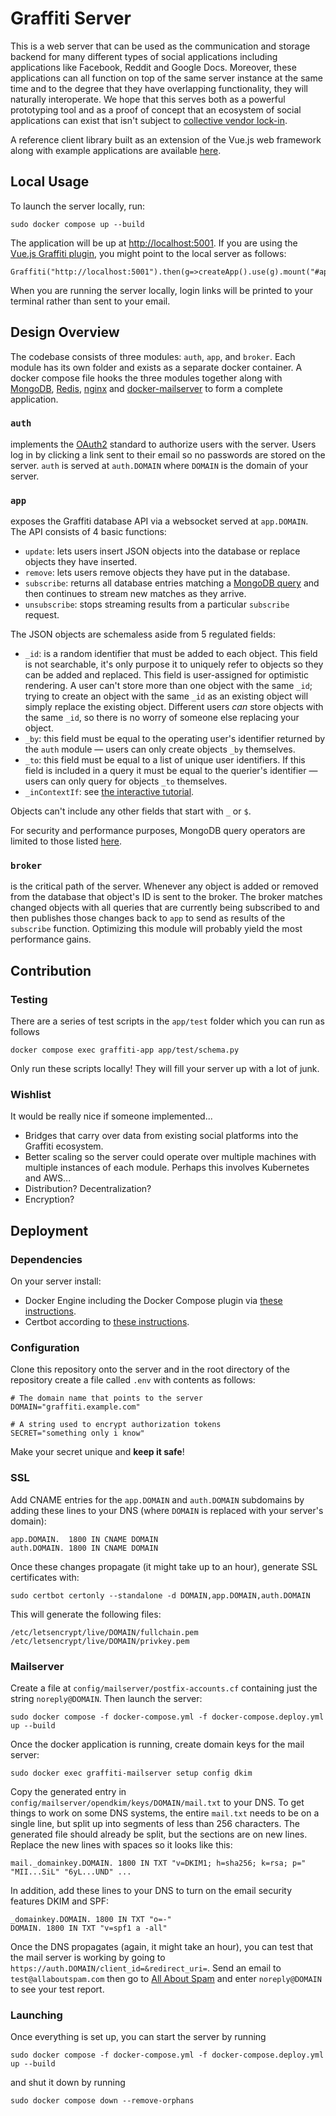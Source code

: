 # Graffiti Server

This is a web server that can be used as the communication and storage backend for many different types of social applications including applications like Facebook, Reddit and Google Docs.
Moreover, these applications can all function on top of the same server instance at the same time and to the degree that they have overlapping functionality, they will naturally interoperate.
We hope that this serves both as a powerful prototyping tool and as a proof of concept that an ecosystem of social applications can exist that isn't subject to [collective vendor lock-in](https://en.wikipedia.org/wiki/Vendor_lock-in#Collective_vendor_lock-in).

A reference client library built as an extension of the Vue.js web framework along with example applications are available [here](https://github.com/digital-graffiti/graffiti-js-vue).

## Local Usage

To launch the server locally, run:

    sudo docker compose up --build

The application will be up at [http://localhost:5001](http://localhost:5001).
If you are using the [Vue.js Graffiti plugin](https://github.com/digital-graffiti/vue), you might point to the local server as follows:

    Graffiti("http://localhost:5001").then(g=>createApp().use(g).mount("#app")
    
When you are running the server locally, login links will be printed to your terminal rather than sent to your email.

## Design Overview

The codebase consists of three modules: `auth`, `app`, and `broker`. Each module has its own folder and exists as a separate docker container. A docker compose file hooks the three modules together along with [MongoDB](https://www.mongodb.com/), [Redis](https://redis.io/), [nginx](https://nginx.org/en/) and [docker-mailserver](https://docker-mailserver.github.io/docker-mailserver/edge/) to form a complete application.

### `auth`

implements the [OAuth2](https://www.oauth.com/) standard to authorize users with the server. Users log in by clicking a link sent to their email so no passwords are stored on the server. `auth` is served at `auth.DOMAIN` where `DOMAIN` is the domain of your server.

### `app`

exposes the Graffiti database API via a websocket served at `app.DOMAIN`. The API consists of 4 basic functions:

- `update`: lets users insert JSON objects into the database or replace objects they have inserted.
- `remove`: lets users remove objects they have put in the database.
- `subscribe`: returns all database entries matching a [MongoDB query](https://www.mongodb.com/docs/manual/tutorial/query-documents/) and then continues to stream new matches as they arrive.
- `unsubscribe`: stops streaming results from a particular `subscribe` request.

The JSON objects are schemaless aside from 5 regulated fields:

- `_id`: is a random identifier that must be added to each object. This field is not searchable, it's only purpose it to uniquely refer to objects so they can be added and replaced. This field is user-assigned for optimistic rendering. A user can't store more than one object with the same `_id`; trying to create an object with the same `_id` as an existing object will simply replace the existing object. Different users *can* store objects with the same `_id`, so there is no worry of someone else replacing your object.
- `_by`: this field must be equal to the operating user's identifier returned by the `auth` module — users can only create objects `_by` themselves.
- `_to`: this field must be equal to a list of unique user identifiers. If this field is included in a query it must be equal to the querier's identifier — users can only query for objects `_to` themselves.
- `_inContextIf`: see [the interactive tutorial](https://digital-graffiti.github.io/graffiti-x-vue/#/context).

Objects can't include any other fields that start with `_` or `$`.

For security and performance purposes, MongoDB query operators are limited to those listed [here](https://github.com/digital-graffiti/server/blob/main/app/schema.py).

### `broker`

is the critical path of the server. Whenever any object is added or removed from the database that object's ID is sent to the broker. The broker matches changed objects with all queries that are currently being subscribed to and then publishes those changes back to `app` to send as results of the `subscribe` function. Optimizing this module will probably yield the most performance gains.

## Contribution

### Testing

There are a series of test scripts in the `app/test` folder which you can run as follows

    docker compose exec graffiti-app app/test/schema.py
    
Only run these scripts locally! They will fill your server up with a lot of junk.

### Wishlist

It would be really nice if someone implemented...

- Bridges that carry over data from existing social platforms into the Graffiti ecosystem.
- Better scaling so the server could operate over multiple machines with multiple instances of each module. Perhaps this involves Kubernetes and AWS...
- Distribution? Decentralization?
- Encryption?

## Deployment

### Dependencies

On your server install:

- Docker Engine including the Docker Compose plugin via [these instructions](https://docs.docker.com/engine/install/ubuntu/#install-using-the-repository).
- Certbot according to [these instructions](https://certbot.eff.org/instructions?ws=other&os=ubuntufocal).

### Configuration

Clone this repository onto the server and in the root directory of the repository create a file called `.env` with contents as follows:

    # The domain name that points to the server
    DOMAIN="graffiti.example.com"

    # A string used to encrypt authorization tokens
    SECRET="something only i know"

Make your secret unique and **keep it safe**!

### SSL

Add CNAME entries for the `app.DOMAIN` and `auth.DOMAIN` subdomains by adding these lines to your DNS (where `DOMAIN` is replaced with your server's domain):

    app.DOMAIN.  1800 IN CNAME DOMAIN
    auth.DOMAIN. 1800 IN CNAME DOMAIN

Once these changes propagate (it might take up to an hour), generate SSL certificates with:

    sudo certbot certonly --standalone -d DOMAIN,app.DOMAIN,auth.DOMAIN

This will generate the following files:

    /etc/letsencrypt/live/DOMAIN/fullchain.pem
    /etc/letsencrypt/live/DOMAIN/privkey.pem

### Mailserver

Create a file at `config/mailserver/postfix-accounts.cf` containing just the string `noreply@DOMAIN`. Then launch the server:

    sudo docker compose -f docker-compose.yml -f docker-compose.deploy.yml up --build

Once the docker application is running, create domain keys for the mail server:

    sudo docker exec graffiti-mailserver setup config dkim

Copy the generated entry in `config/mailserver/opendkim/keys/DOMAIN/mail.txt` to your DNS.
To get things to work on some DNS systems, the entire `mail.txt` needs to be on a single line, but split up into segments of less than 256 characters.
The generated file should already be split, but the sections are on new lines. Replace the new lines with spaces so it looks like this:

    mail._domainkey.DOMAIN. 1800 IN TXT "v=DKIM1; h=sha256; k=rsa; p=" "MII...SiL" "6yL...UND" ...

In addition, add these lines to your DNS to turn on the email security features DKIM and SPF:

    _domainkey.DOMAIN. 1800 IN TXT "o=-"
    DOMAIN. 1800 IN TXT "v=spf1 a -all"

Once the DNS propagates (again, it might take an hour), you can test that the mail server is working by going to
`https://auth.DOMAIN/client_id=&redirect_uri=`.
Send an email to `test@allaboutspam.com` then go to [All About Spam](http://www.allaboutspam.com/email-server-test-report/index.php) and enter `noreply@DOMAIN` to see your test report.

### Launching

Once everything is set up, you can start the server by running

    sudo docker compose -f docker-compose.yml -f docker-compose.deploy.yml up --build

and shut it down by running

    sudo docker compose down --remove-orphans
